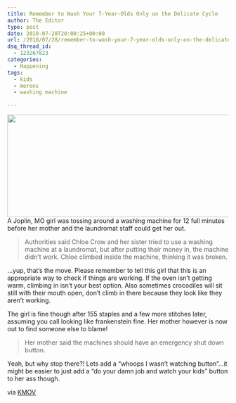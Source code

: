 ```yaml
---
title: Remember to Wash Your 7-Year-Olds Only on the Delicate Cycle
author: The Editor
type: post
date: 2010-07-28T20:00:25+00:00
url: /2010/07/28/remember-to-wash-your-7-year-olds-only-on-the-delicate-cycle/
dsq_thread_id:
  - 123267823
categories:
  - Happening
tags:
  - kids
  - morons
  - washing machine

---
```

<a rel="attachment wp-att-5915" href="http://punchingkitty.com/2010/07/28/remember-to-wash-your-7-year-olds-only-on-the-delicate-cycle/kid-washing-machine/"><img class="aligncenter size-full wp-image-5915" title="kid-washing-machine" src="http://media.punchingkitty.com/wordpress/2010/07/kid-washing-machine.jpg" alt="" width="600" height="233" /></a>A Joplin, MO girl was tossing around a washing machine for 12 full minutes before her mother and the laundromat staff could get her out.

> Authorities said Chloe Crow and her sister tried to use a washing machine at a laundromat, but after putting their money in, the machine didn&#8217;t work. Chloe climbed inside the machine, thinking it was broken.

&#8230;yup, that&#8217;s the move. Please remember to tell this girl that this is an appropriate way to check if things are working. If the oven isn&#8217;t getting warm, climbing in isn&#8217;t your best option. Also sometimes crocodiles will sit still with their mouth open, don&#8217;t climb in there because they look like they aren&#8217;t working.

The girl is fine though after 155 staples and a few more stitches later, assuming you call looking like frankenstein fine. Her mother however is now out to find someone else to blame!

> Her mother said the machines should have an emergency shut down button.

Yeah, but why stop there?! Lets add a &#8220;whoops I wasn&#8217;t watching button&#8221;&#8230;it might be easier to just add a &#8220;do your damn job and watch your kids&#8221; button to her ass though.

via <a href="http://www.kmov.com/news/local/Girl-stuck-inside-washing-machine-for-12-minutes-99145484.html" target="_blank">KMOV</a>
